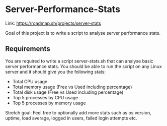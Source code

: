# Server-Performance-Stats
Link: https://roadmap.sh/projects/server-stats

Goal of this project is to write a script to analyse server performance stats.

## Requirements
You are required to write a script server-stats.sh that can analyse basic server performance stats. You should be able to run the script on any Linux server and it should give you the following stats:

- Total CPU usage
- Total memory usage (Free vs Used including percentage)
- Total disk usage (Free vs Used including percentage)
- Top 5 processes by CPU usage
- Top 5 processes by memory usage
  
Stretch goal: Feel free to optionally add more stats such as os version, uptime, load average, logged in users, failed login attempts etc.

